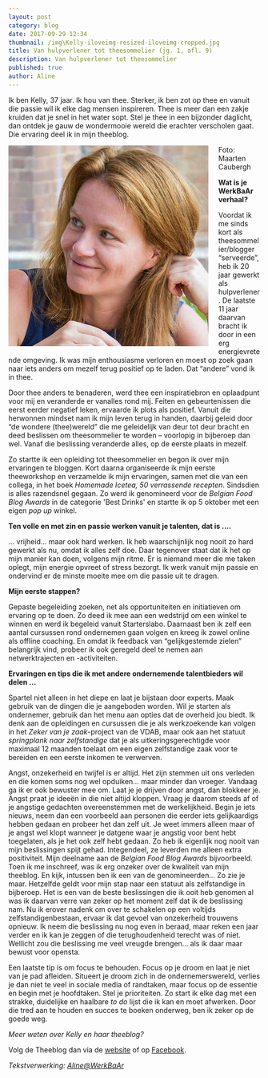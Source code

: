 ```yaml
---
layout: post
category: blog
date: 2017-09-29 12:34
thumbnail: /img\Kelly-iloveimg-resized-iloveimg-cropped.jpg
title: Van hulpverlener tot theesommelier (jg. 1, afl. 9)
description: Van hulpverlener tot theesommelier
published: true
author: Aline
---
```



Ik ben Kelly, 37 jaar. Ik hou van thee. Sterker, ik ben zot op thee en vanuit die passie wil ik elke dag mensen inspireren. Thee is meer dan een zakje kruiden dat je snel in het water sopt. Stel je thee in een bijzonder daglicht, dan ontdek je gauw de wondermooie wereld die erachter verscholen gaat. Die ervaring deel ik in mijn theeblog.

<img alt="Kelly" class="img-responsive" style="float: left;margin:0 20px 15px 0" src="/img\Kelly-iloveimg-resized-iloveimg-cropped.jpg">

Foto: Maarten Caubergh

**Wat is je WerkBaAr verhaal?**

Voordat ik me sinds kort als theesommelier/blogger “serveerde”, heb ik 20 jaar gewerkt als hulpverlener. De laatste 11 jaar daarvan bracht ik door in een erg energievretende omgeving. Ik was mijn enthousiasme verloren en moest op zoek gaan naar iets anders om mezelf terug positief op te laden. Dat “andere” vond ik in thee. 

Door thee anders te benaderen, werd thee een inspiratiebron en oplaadpunt voor mij en veranderde er vanalles rond mij. Feiten en gebeurtenissen die eerst eerder negatief leken, ervaarde ik plots als positief. Vanuit die herwonnen mindset nam ik mijn leven terug in handen, daarbij geleid door “de wondere (thee)wereld” die me geleidelijk van deur tot deur bracht en deed beslissen om theesommelier te worden – voorlopig in bijberoep dan wel. Vanaf die beslissing veranderde alles, op de eerste plaats in mezelf. 

Zo startte ik een opleiding tot theesommelier en begon ik over mijn ervaringen te bloggen. Kort daarna organiseerde ik mijn eerste theeworkshop en verzamelde ik mijn ervaringen, samen met die van een collega, in het boek *Homemade Icetea, 50 verrassende recepten*. Sindsdien is alles razendsnel gegaan. Zo werd ik genomineerd voor de *Belgian Food Blog Awards* in de categorie 'Best Drinks' en startte ik op 5 oktober met een eigen *pop up* winkel.

**Ten volle en met zin en passie werken vanuit je talenten, dat is ....**

… vrijheid… maar ook hard werken. Ik heb waarschijnlijk nog nooit zo hard gewerkt als nu, omdat ik alles zelf doe. Daar tegenover staat dat ik het op mijn manier kan doen, volgens mijn ritme. Er is niemand meer die me taken oplegt, mijn energie opvreet of stress bezorgt. Ik werk vanuit mijn passie en ondervind er de minste moeite mee om die passie uit te dragen. 

**Mijn eerste stappen?**

Gepaste begeleiding zoeken, net als opportuniteiten en initiatieven om ervaring op te doen. Zo deed ik mee aan een wedstrijd om een winkel te winnen en werd ik begeleid vanuit Starterslabo. Daarnaast ben ik zelf een aantal cursussen rond ondernemen gaan volgen en kreeg ik zowel online als offline coaching. En omdat ik feedback van “gelijkgestemde zielen” belangrijk vind, probeer ik ook geregeld deel te nemen aan netwerktrajecten en -activiteiten.

**Ervaringen en tips die ik met andere ondernemende talentbieders wil delen ...**

Spartel niet alleen in het diepe en laat je bijstaan door experts. Maak gebruik van de dingen die je aangeboden worden. Wil je starten als ondernemer, gebruik dan het menu aan opties dat de overheid jou biedt. Ik denk aan de opleidingen en cursussen die je als werkzoekende kan volgen in het *Zeker van je zaak*-project van de VDAB, maar ook aan het statuut *springplank naar zelfstandige* dat je als uitkeringsgerechtigde voor maximaal 12 maanden toelaat om een eigen zelfstandige zaak voor te bereiden en een eerste inkomen te verwerven. 

Angst, onzekerheid en twijfel is er altijd. Het zijn stemmen uit ons verleden en die komen soms nog wel opduiken… maar minder dan vroeger. Vandaag ga ik er ook bewuster mee om. Laat je je drijven door angst, dan blokkeer je. Angst praat je ideeën in die niet altijd kloppen. Vraag je daarom steeds af of je angstige gedachten overeenstemmen met de werkelijkheid. Begin je iets nieuws, neem dan een voorbeeld aan personen die eerder iets gelijkaardigs hebben gedaan en probeer het dan zelf uit. Je weet immers alleen maar of je angst wel klopt wanneer je datgene waar je angstig voor bent hebt toegelaten, als je het ook zelf hebt gedaan. Zo heb ik eigenlijk nog nooit van mijn beslissingen spijt gehad. Integendeel, ze leverden me alleen extra positiviteit. Mijn deelname aan de *Belgian Food Blog Awards* bijvoorbeeld. Toen ik me inschreef, was ik erg onzeker over de kwaliteit van mijn theeblog. En kijk, intussen ben ik een van de genomineerden… Zo zie je maar. Hetzelfde geldt voor mijn stap naar een statuut als zelfstandige in bijberoep. Het is een van de beste beslissingen die ik ooit heb genomen al was ik daarvan verre van zeker op het moment zelf dat ik de beslissing nam. Nu ik erover nadenk om over te schakelen op een voltijds zelfstandigenbestaan, ervaar ik dat gevoel van onzekerheid trouwens opnieuw. Ik neem die beslissing nu nog even in beraad, maar reken een jaar verder en ik kan je zeggen of die terughoudenheid terecht was of niet. Wellicht zou die beslissing me veel vreugde brengen… als ik daar maar bewust voor opensta. 

Een laatste tip is om focus te behouden. Focus op je droom en laat je niet van je pad afleiden. Situeert je droom zich in de ondernemerswereld, verlies je dan niet te veel in sociale media of randtaken, maar focus op de essentie en begin met je hoofdtaken. Stel je prioriteiten. Zo start ik elke dag met een strakke, duidelijke en haalbare *to do* lijst die ik kan en moet afwerken. Door die tred aan te houden en succes te boeken onderweg, ben ik zeker op de goede weg. 

*Meer weten over Kelly en haar theeblog?* 

Volg de Theeblog dan via de [website](http://www.detheeblog.be/) of op [Facebook](https://www.facebook.com/detheeblog). 

*Tekstverwerking: [Aline@WerkBaAr](http://werkbaar.net/#gastvrouw)*
